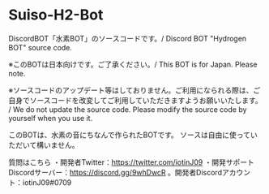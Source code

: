 # Suiso-H2-Bot
DiscordBOT「水素BOT」のソースコードです。/ Discord BOT "Hydrogen BOT" source code.

※このBOTは日本向けです。ご了承ください。/ This BOT is for Japan. Please note.

※ソースコードのアップデート等はしておりません。ご利用になられる際は、ご自身でソースコードを改変してご利用していただきますようお願いいたします。 / We do not update the source code. Please modify the source code by yourself when you use it.

このBOTは、水素の音にちなんで作られたBOTです。
ソースは自由に使っていただいて構いません。

質問はこちら
・開発者Twitter：https://twitter.com/iotinJ09
・開発サポートDiscordサーバー：https://discord.gg/9whDwcR
。開発者Discordアカウント：iotinJ09#0709

